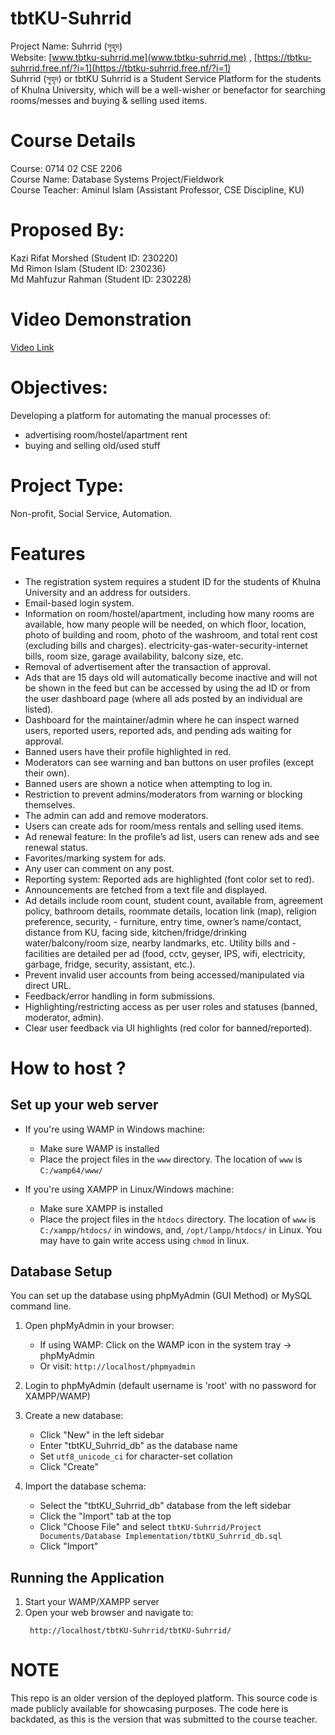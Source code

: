 # tbtKU-Suhrrid
Project Name: Suhrrid (সুহৃদ)  
Website: [www.tbtku-suhrrid.me](www.tbtku-suhrrid.me)  , [https://tbtku-suhrrid.free.nf/?i=1](https://tbtku-suhrrid.free.nf/?i=1)  
Suhrrid (সুহৃদ) or tbtKU Suhrrid is a Student Service Platform for the students of Khulna University, which will be a well-wisher or benefactor for searching rooms/messes and buying &amp; selling used items.


# Course Details
Course: 0714 02 CSE 2206  
Course Name: Database Systems Project/Fieldwork  
Course Teacher: Aminul Islam (Assistant Professor, CSE Discipline, KU)


# Proposed By:
Kazi Rifat Morshed (Student ID: 230220)  
Md Rimon Islam (Student ID: 230236)  
Md Mahfuzur Rahman (Student ID: 230228)  


# Video Demonstration
[Video Link](https://kazirifatmorshed.github.io/tbtku-suhrrid.html)

# Objectives:
Developing a platform for automating the manual processes of:  
- advertising room/hostel/apartment rent  
- buying and selling old/used stuff   

# Project Type:
Non-profit, Social Service, Automation.

# Features
- The registration system requires a student ID for the students of Khulna University and an address for outsiders. 
- Email-based login system.
- Information on room/hostel/apartment, including how many rooms are available, how many people will be needed, on which floor, location, photo of building and room, photo of the washroom, and total rent cost (excluding bills and charges). electricity-gas-water-security-internet bills, room size, garage availability, balcony size, etc. 
- Removal of advertisement after the transaction of approval.
- Ads that are 15 days old will automatically become inactive and will not be shown in the feed but can be accessed by using the ad ID or from the user dashboard page (where all ads posted by an individual are listed).
- Dashboard for the maintainer/admin where he can inspect warned users, reported users, reported ads, and pending ads waiting for approval.
- Banned users have their profile highlighted in red.
- Moderators can see warning and ban buttons on user profiles (except their own).
- Banned users are shown a notice when attempting to log in. 
- Restriction to prevent admins/moderators from warning or blocking themselves.
- The admin can add and remove moderators.
- Users can create ads for room/mess rentals and selling used items. 
- Ad renewal feature: In the profile’s ad list, users can renew ads and see renewal status. 
- Favorites/marking system for ads. 
- Any user can comment on any post.
- Reporting system: Reported ads are highlighted (font color set to red).
- Announcements are fetched from a text file and displayed.
- Ad details include room count, student count, available from, agreement policy, bathroom details, roommate details, location link (map), religion preference, security, - furniture, entry time, owner’s name/contact, distance from KU, facing side, kitchen/fridge/drinking water/balcony/room size, nearby landmarks, etc. Utility bills and - facilities are detailed per ad (food, cctv, geyser, IPS, wifi, electricity, garbage, fridge, security, assistant, etc.).
- Prevent invalid user accounts from being accessed/manipulated via direct URL.
- Feedback/error handling in form submissions.
- Highlighting/restricting access as per user roles and statuses (banned, moderator, admin).
- Clear user feedback via UI highlights (red color for banned/reported).


# How to host ?

## **Set up your web server**
- If you're using WAMP in Windows machine:
	- Make sure WAMP is installed
	- Place the project files in the `www` directory. The location of `www` is `C:/wamp64/www/`

- If you're using XAMPP in Linux/Windows machine:
	- Make sure XAMPP is installed
	- Place the project files in the `htdocs` directory. The location of `www` is `C:/xampp/htdocs/` in windows, and, `/opt/lampp/htdocs/` in Linux. You may have to gain write access using `chmod` in linux.

## **Database Setup**

   You can set up the database using phpMyAdmin (GUI Method) or MySQL command line.

   1. Open phpMyAdmin in your browser:
      - If using WAMP: Click on the WAMP icon in the system tray → phpMyAdmin
      - Or visit: `http://localhost/phpmyadmin`
   
   2. Login to phpMyAdmin (default username is 'root' with no password for XAMPP/WAMP)
   
   3. Create a new database:
      - Click "New" in the left sidebar
      - Enter "tbtKU_Suhrrid_db" as the database name
      - Set `utf8_unicode_ci` for character-set collation
      - Click "Create"
   
   4. Import the database schema:
      - Select the "tbtKU_Suhrrid_db" database from the left sidebar
      - Click the "Import" tab at the top
      - Click "Choose File" and select `tbtKU-Suhrrid/Project Documents/Database Implementation/tbtKU_Suhrrid_db.sql`
      - Click "Import"


## Running the Application

1. Start your WAMP/XAMPP server
2. Open your web browser and navigate to:
   ```
    http://localhost/tbtKU-Suhrrid/tbtKU-Suhrrid/
   ```

# NOTE
This repo is an older version of the deployed platform. This source code is made publicly available for showcasing purposes. The code here is backdated, as this is the version that was submitted to the course teacher.
